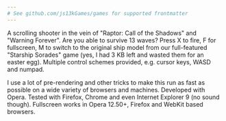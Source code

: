 ```yaml
---
# See github.com/js13kGames/games for supported frontmatter
---
```

A scrolling shooter in the vein of "Raptor: Call of the Shadows" and "Warning Forever". Are you able to survive 13 waves? Press X to fire, F for fullscreen, M to switch to the original ship model from our full-featured "Starship Sorades" game (yes, I had 3 KB left and wasted them for an easter egg). Multiple control schemes provided, e.g. cursor keys, WASD and numpad.

I use a lot of pre-rendering and other tricks to make this run as fast as possible on a wide variety of browsers and machines. Developed with Opera. Tested with Firefox, Chrome and even Internet Explorer 9 (no sound though). Fullscreen works in Opera 12.50+, Firefox and WebKit based browsers.